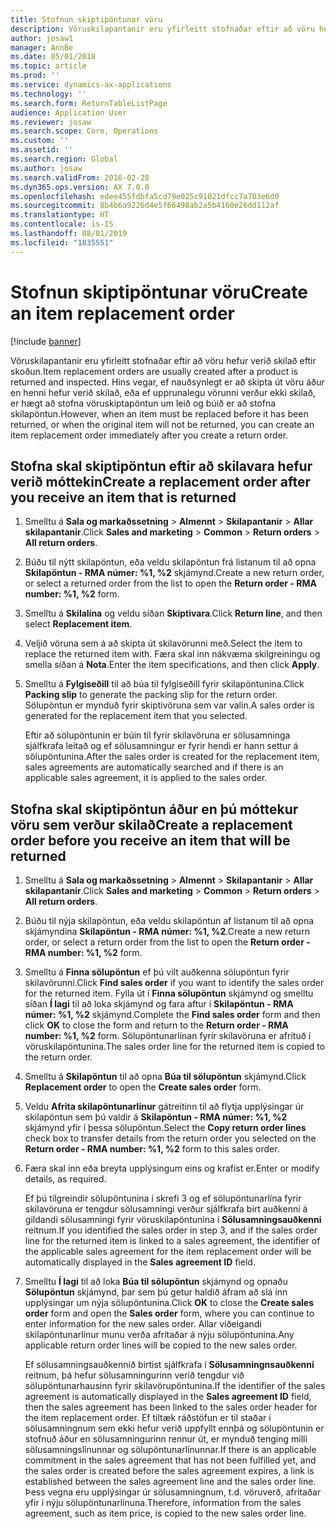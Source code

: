 ```yaml
---
title: Stofnun skiptipöntunar vöru
description: Vöruskilapantanir eru yfirleitt stofnaðar eftir að vöru hefur verið skilað eftir skoðun.
author: josaw1
manager: AnnBe
ms.date: 05/01/2018
ms.topic: article
ms.prod: ''
ms.service: dynamics-ax-applications
ms.technology: ''
ms.search.form: ReturnTableListPage
audience: Application User
ms.reviewer: josaw
ms.search.scope: Core, Operations
ms.custom: ''
ms.assetid: ''
ms.search.region: Global
ms.author: josaw
ms.search.validFrom: 2016-02-28
ms.dyn365.ops.version: AX 7.0.0
ms.openlocfilehash: edee455fdbfa5cd79e025c91021dfcc7a703e6d0
ms.sourcegitcommit: 8b4b6a9226d4e5f66498ab2a5b4160e26dd112af
ms.translationtype: HT
ms.contentlocale: is-IS
ms.lasthandoff: 08/01/2019
ms.locfileid: "1835551"
---
```

# <a name="create-an-item-replacement-order"></a><span data-ttu-id="e9a38-103">Stofnun skiptipöntunar vöru</span><span class="sxs-lookup"><span data-stu-id="e9a38-103">Create an item replacement order</span></span> 

[!include [banner](../includes/banner.md)]


<span data-ttu-id="e9a38-104">Vöruskilapantanir eru yfirleitt stofnaðar eftir að vöru hefur verið skilað eftir skoðun.</span><span class="sxs-lookup"><span data-stu-id="e9a38-104">Item replacement orders are usually created after a product is returned and inspected.</span></span> <span data-ttu-id="e9a38-105">Hins vegar, ef nauðsynlegt er að skipta út vöru áður en henni hefur verið skilað, eða ef upprunalegu vörunni verður ekki skilað, er hægt að stofna vöruskiptapöntun um leið og búið er að stofna skilapöntun.</span><span class="sxs-lookup"><span data-stu-id="e9a38-105">However, when an item must be replaced before it has been returned, or when the original item will not be returned, you can create an item replacement order immediately after you create a return order.</span></span>

## <a name="create-a-replacement-order-after-you-receive-an-item-that-is-returned"></a><span data-ttu-id="e9a38-106">Stofna skal skiptipöntun eftir að skilavara hefur verið móttekin</span><span class="sxs-lookup"><span data-stu-id="e9a38-106">Create a replacement order after you receive an item that is returned</span></span>

1.  <span data-ttu-id="e9a38-107">Smelltu á **Sala og markaðssetning** \> **Almennt** \> **Skilapantanir** \> **Allar skilapantanir**.</span><span class="sxs-lookup"><span data-stu-id="e9a38-107">Click **Sales and marketing** \> **Common** \> **Return orders** \> **All return orders**.</span></span>

2.  <span data-ttu-id="e9a38-108">Búðu til nýtt skilapöntun, eða veldu skilapöntun frá listanum til að opna **Skilapöntun - RMA númer: %1, %2** skjámynd.</span><span class="sxs-lookup"><span data-stu-id="e9a38-108">Create a new return order, or select a returned order from the list to open the **Return order - RMA number: %1, %2** form.</span></span>

3.  <span data-ttu-id="e9a38-109">Smelltu á **Skilalína** og veldu síðan **Skiptivara**.</span><span class="sxs-lookup"><span data-stu-id="e9a38-109">Click **Return line**, and then select **Replacement item**.</span></span>

4.  <span data-ttu-id="e9a38-110">Veljið vöruna sem á að skipta út skilavörunni með.</span><span class="sxs-lookup"><span data-stu-id="e9a38-110">Select the item to replace the returned item with.</span></span> <span data-ttu-id="e9a38-111">Færa skal inn nákvæma skilgreiningu og smella síðan á **Nota**.</span><span class="sxs-lookup"><span data-stu-id="e9a38-111">Enter the item specifications, and then click **Apply**.</span></span>

5.  <span data-ttu-id="e9a38-112">Smelltu á **Fylgiseðill** til að búa til fylgiseðill fyrir skilapöntunina.</span><span class="sxs-lookup"><span data-stu-id="e9a38-112">Click **Packing slip** to generate the packing slip for the return order.</span></span> <span data-ttu-id="e9a38-113">Sölupöntun er mynduð fyrir skiptivöruna sem var valin.</span><span class="sxs-lookup"><span data-stu-id="e9a38-113">A sales order is generated for the replacement item that you selected.</span></span>
    
    <span data-ttu-id="e9a38-114">Eftir að sölupöntunin er búin til fyrir skilavöruna er sölusamninga sjálfkrafa leitað og ef sölusamningur er fyrir hendi er hann settur á sölupöntunina.</span><span class="sxs-lookup"><span data-stu-id="e9a38-114">After the sales order is created for the replacement item, sales agreements are automatically searched and if there is an applicable sales agreement, it is applied to the sales order.</span></span>

## <a name="create-a-replacement-order-before-you-receive-an-item-that-will-be-returned"></a><span data-ttu-id="e9a38-115">Stofna skal skiptipöntun áður en þú móttekur vöru sem verður skilað</span><span class="sxs-lookup"><span data-stu-id="e9a38-115">Create a replacement order before you receive an item that will be returned</span></span>

1.  <span data-ttu-id="e9a38-116">Smelltu á **Sala og markaðssetning** \> **Almennt** \> **Skilapantanir** \> **Allar skilapantanir**.</span><span class="sxs-lookup"><span data-stu-id="e9a38-116">Click **Sales and marketing** \> **Common** \> **Return orders** \> **All return orders**.</span></span>

2.  <span data-ttu-id="e9a38-117">Búðu til nýja skilapöntun, eða veldu skilapöntun af listanum til að opna skjámyndina **Skilapöntun - RMA númer: %1, %2**.</span><span class="sxs-lookup"><span data-stu-id="e9a38-117">Create a new return order, or select a return order from the list to open the **Return order - RMA number: %1, %2** form.</span></span>

3.  <span data-ttu-id="e9a38-118">Smelltu á **Finna sölupöntun** ef þú vilt auðkenna sölupöntun fyrir skilavörunni.</span><span class="sxs-lookup"><span data-stu-id="e9a38-118">Click **Find sales order** if you want to identify the sales order for the returned item.</span></span> <span data-ttu-id="e9a38-119">Fylla út í **Finna sölupöntun** skjámynd og smelltu síðan **Í lagi** til að loka skjámynd og fara aftur í **Skilapöntun - RMA númer: %1, %2** skjámynd.</span><span class="sxs-lookup"><span data-stu-id="e9a38-119">Complete the **Find sales order** form and then click **OK** to close the form and return to the **Return order - RMA number: %1, %2** form.</span></span> <span data-ttu-id="e9a38-120">Sölupöntunarlínan fyrir skilavöruna er afrituð í vöruskilapöntunina.</span><span class="sxs-lookup"><span data-stu-id="e9a38-120">The sales order line for the returned item is copied to the return order.</span></span>

4.  <span data-ttu-id="e9a38-121">Smelltu á **Skilapöntun** til að opna **Búa til sölupöntun** skjámynd.</span><span class="sxs-lookup"><span data-stu-id="e9a38-121">Click **Replacement order** to open the **Create sales order** form.</span></span>

5.  <span data-ttu-id="e9a38-122">Veldu **Afrita skilapöntunarlínur** gátreitinn til að flytja upplýsingar úr skilapöntun sem þú valdir á **Skilapöntun - RMA númer: %1, %2** skjámynd yfir í þessa sölupöntun.</span><span class="sxs-lookup"><span data-stu-id="e9a38-122">Select the **Copy return order lines** check box to transfer details from the return order you selected on the **Return order - RMA number: %1, %2** form to this sales order.</span></span>

6.  <span data-ttu-id="e9a38-123">Færa skal inn eða breyta upplýsingum eins og krafist er.</span><span class="sxs-lookup"><span data-stu-id="e9a38-123">Enter or modify details, as required.</span></span>
    
    <span data-ttu-id="e9a38-124">Ef þú tilgreindir sölupöntunina í skrefi 3 og ef sölupöntunarlína fyrir skilavöruna er tengdur sölusamningi verður sjálfkrafa birt auðkenni á gildandi sölusamningi fyrir vöruskilapöntunina í **Sölusamningsauðkenni** reitnum.</span><span class="sxs-lookup"><span data-stu-id="e9a38-124">If you identified the sales order in step 3, and if the sales order line for the returned item is linked to a sales agreement, the identifier of the applicable sales agreement for the item replacement order will be automatically displayed in the **Sales agreement ID** field.</span></span>

7.  <span data-ttu-id="e9a38-125">Smelltu **Í lagi** til að loka **Búa til sölupöntun** skjámynd og opnaðu **Sölupöntun** skjámynd, þar sem þú getur haldið áfram að slá inn upplýsingar um nýja sölupöntunina.</span><span class="sxs-lookup"><span data-stu-id="e9a38-125">Click **OK** to close the **Create sales order** form and open the **Sales order** form, where you can continue to enter information for the new sales order.</span></span> <span data-ttu-id="e9a38-126">Allar viðeigandi skilapöntunarlínur munu verða afritaðar á nýju sölupöntunina.</span><span class="sxs-lookup"><span data-stu-id="e9a38-126">Any applicable return order lines will be copied to the new sales order.</span></span> 
    
    <span data-ttu-id="e9a38-127">Ef sölusamningsauðkennið birtist sjálfkrafa í **Sölusamningnsauðkenni** reitnum, þá hefur sölusamningurinn verið tengdur við sölupöntunarhausinn fyrir skilavörupöntunina.</span><span class="sxs-lookup"><span data-stu-id="e9a38-127">If the identifier of the sales agreement is automatically displayed in the **Sales agreement ID** field, then the sales agreement has been linked to the sales order header for the item replacement order.</span></span> <span data-ttu-id="e9a38-128">Ef tiltæk ráðstöfun er til staðar í sölusamningnum sem ekki hefur verið uppfyllt ennþá og sölupöntunin er stofnuð áður en sölusamningurinn rennur út, er mynduð tenging milli sölusamningslínunnar og sölupöntunarlínunnar.</span><span class="sxs-lookup"><span data-stu-id="e9a38-128">If there is an applicable commitment in the sales agreement that has not been fulfilled yet, and the sales order is created before the sales agreement expires, a link is established between the sales agreement line and the sales order line.</span></span> <span data-ttu-id="e9a38-129">Þess vegna eru upplýsingar úr sölusamningnum, t.d. vöruverð, afritaðar yfir í nýju sölupöntunarlínuna.</span><span class="sxs-lookup"><span data-stu-id="e9a38-129">Therefore, information from the sales agreement, such as item price, is copied to the new sales order line.</span></span> 
  


